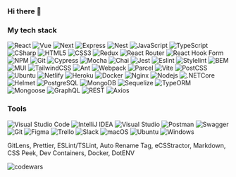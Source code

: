 ### Hi there 👋

### My tech stack
![React](https://img.shields.io/badge/-React-black?style=flat-square&logo=react)
![Vue](https://img.shields.io/badge/-Vue-black?style=flat-square&logo=vue.js)
![Next](https://img.shields.io/badge/-Next-black?style=flat-square&logo=next.js)
![Express](https://img.shields.io/badge/-Express-black?style=flat-square&logo=express)
![Nest](https://img.shields.io/badge/-Nest-black?style=flat-square&logo=nestjs)
![JavaScript](https://img.shields.io/badge/-JavaScript-black?style=flat-square&logo=javascript)
![TypeScript](https://img.shields.io/badge/-TypeScript-black?style=flat-square&logo=typescript)
![CSharp](https://img.shields.io/badge/-CSharp-black?style=flat-square&logo=csharp)
![HTML5](https://img.shields.io/badge/-HTML5-black?style=flat-square&logo=html5&logoColor=white)
![CSS3](https://img.shields.io/badge/-CSS3-black?style=flat-square&logo=css3)
![Redux](https://img.shields.io/badge/-Redux-black?style=flat-square&logo=redux)
![React Router](https://img.shields.io/badge/React_Router-black?style=flat-square&logo=react-router&logoColor=white)
![React Hook Form](https://img.shields.io/badge/React%20Hook%20Form-black?style=flat-square&logo=reacthookform&logoColor=white)
![NPM](https://img.shields.io/badge/-NPM-black?style=flat-square&logo=npm)
![Git](https://img.shields.io/badge/-Git-black?style=flat-square&logo=git)
![Cypress](https://img.shields.io/badge/-Cypress-black?style=flat-square&logo=cypress)
![Mocha](https://img.shields.io/badge/-Mocha-black?style=flat-square&logo=mocha)
![Chai](https://img.shields.io/badge/-Chai-black?style=flat-square&logo=chai)
![Jest](https://img.shields.io/badge/-Jest-black?style=flat-square&logo=jest)
![Eslint](https://img.shields.io/badge/-Eslint-black?style=flat-square&logo=eslint)
![Stylelint](https://img.shields.io/badge/-Stylelint-black?style=flat-square&logo=stylelint)
![BEM](https://img.shields.io/badge/-BEM-black?style=flat-square&logo=bem)
![MUI](https://img.shields.io/badge/-MUI-black?style=flat-square&logo=mui)
![TailwindCSS](https://img.shields.io/badge/-Tailwindcss-black?style=flat-square&logo=tailwind-css&logoColor=white)
![Ant](https://img.shields.io/badge/-AntDesign-black?style=flat-square&logo=ant-design)
![Webpack](https://img.shields.io/badge/-Webpack-black?style=flat-square&logo=webpack)
![Parcel](https://img.shields.io/badge/-Parcel-black?style=flat-square&logo=parcel)
![Vite](https://img.shields.io/badge/-Vite-black?style=flat-square&logo=vite)
![PostCSS](https://img.shields.io/badge/-PostCSS-black?style=flat-square&logo=postcss)
![Ubuntu](https://img.shields.io/badge/-Ubuntu-black?style=flat-square&logo=ubuntu)
![Netlify](https://img.shields.io/badge/-Netlify-black?style=flat-square&logo=netlify)
![Heroku](https://img.shields.io/badge/-Heroku-black?style=flat-square&logo=heroku)
![Docker](https://img.shields.io/badge/-Docker-black?style=flat-square&logo=docker)
![Nginx](https://img.shields.io/badge/-Nginx-black?style=flat-square&logo=nginx)
![Nodejs](https://img.shields.io/badge/-Nodejs-black?style=flat-square&logo=Node.js)
![.NETCore](https://img.shields.io/badge/-.NETCore-black?style=flat-square&logo=.net)
![Helmet](https://img.shields.io/badge/-Helmet-black?style=flat-square&logo=helmet)
![PostgreSQL](https://img.shields.io/badge/-PostgreSQL-black?style=flat-square&logo=postgresql)
![MongoDB](https://img.shields.io/badge/-MongoDB-black?style=flat-square&logo=mongodb)
![Sequelize](https://img.shields.io/badge/-Sequelize-black?style=flat-square&logo=sequelize)
![TypeORM](https://img.shields.io/badge/-TypeORM-black?style=flat-square&logo=typeorm)
![Mongoose](https://img.shields.io/badge/-Mongoose-black?style=flat-square&logo=mongoose)
![GraphQL](https://img.shields.io/badge/-GraphQL-black?style=flat-square&logo=graphql)
![REST](https://img.shields.io/badge/-REST-black?style=flat-square&logo=rest)
![Axios](https://img.shields.io/badge/-Axios-black?style=flat-square&logo=axios)

### Tools
![Visual Studio Code](https://img.shields.io/badge/Visual%20Studio%20Code-0078d7.svg?style=flat-square&logo=visual-studio-code&logoColor=white)
![IntelliJ IDEA](https://img.shields.io/badge/IntelliJIDEA-000000.svg?style=flat-square&logo=intellij-idea&logoColor=white)
![Visual Studio](https://img.shields.io/badge/Visual%20Studio-5C2D91.svg?style=flat-square&logo=visual-studio&logoColor=white)
![Postman](https://img.shields.io/badge/Postman-FF6C37?style=flat-square&logo=postman&logoColor=white)
![Swagger](https://img.shields.io/badge/-Swagger-%23Clojure?style=flat-square&logo=swagger&logoColor=white)
![Git](https://img.shields.io/badge/git-%23F05033.svg?style=flat-square&logo=git&logoColor=white)
![Figma](https://img.shields.io/badge/figma-%23F24E1E.svg?style=flat-square&logo=figma&logoColor=white)
![Trello](https://img.shields.io/badge/Trello-%23026AA7.svg?style=flat-square&logo=Trello&logoColor=white)
![Slack](https://img.shields.io/badge/Slack-4A154B?style=flat-square&logo=slack&logoColor=white)
![macOS](https://img.shields.io/badge/mac%20os-000000?style=flat-square&logo=macos&logoColor=F0F0F0)
![Ubuntu](https://img.shields.io/badge/Ubuntu-E95420?style=flat-square&logo=ubuntu&logoColor=white)
![Windows](https://img.shields.io/badge/Windows-0078D6?style=flat-square&logo=windows&logoColor=white)

GitLens, Prettier, ESLint/TSLint, Auto Rename Tag, eCSStractor, Markdown, CSS Peek, Dev Containers, Docker, DotENV

![codewars](https://www.codewars.com/users/bmazurme/badges/micro)



<!--
**bmazurme/bmazurme** is a ✨ _special_ ✨ repository because its `README.md` (this file) appears on your GitHub profile.

Here are some ideas to get you started:

- 🔭 I’m currently working on ...
- 🌱 I’m currently learning ...
- 👯 I’m looking to collaborate on ...
- 🤔 I’m looking for help with ...
- 💬 Ask me about ...
- 📫 How to reach me: ...
- 😄 Pronouns: ...
- ⚡ Fun fact: ...
-->
